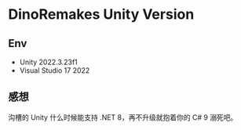 # DinoRemakes Unity Version

## Env

- Unity 2022.3.23f1
- Visual Studio 17 2022

## 感想

沟槽的 Unity 什么时候能支持 .NET 8，再不升级就抱着你的 C# 9 溺死吧。

